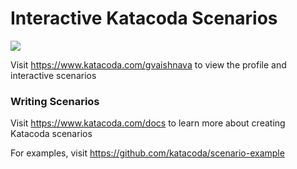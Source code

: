 # Interactive Katacoda Scenarios

[![](http://shields.katacoda.com/katacoda/gvaishnava/count.svg)](https://www.katacoda.com/gvaishnava "Get your profile on Katacoda.com")

Visit https://www.katacoda.com/gvaishnava to view the profile and interactive scenarios

### Writing Scenarios
Visit https://www.katacoda.com/docs to learn more about creating Katacoda scenarios

For examples, visit https://github.com/katacoda/scenario-example

